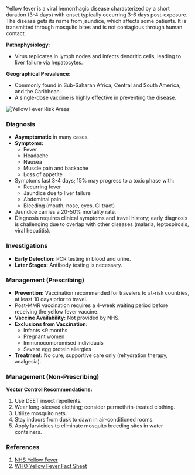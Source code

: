 Yellow fever is a viral hemorrhagic disease characterized by a short duration (3-4 days) with onset typically occurring 3-6 days post-exposure. The disease gets its name from jaundice, which affects some patients. It is transmitted through mosquito bites and is not contagious through human contact. 

**Pathophysiology:**
- Virus replicates in lymph nodes and infects dendritic cells, leading to liver failure via hepatocytes.

**Geographical Prevalence:**
- Commonly found in Sub-Saharan Africa, Central and South America, and the Caribbean.
- A single-dose vaccine is highly effective in preventing the disease.

![Yellow Fever Risk Areas](https://medibuddy.co.uk/wp-content/uploads/2021/09/YellowFever.png)

### Diagnosis
- **Asymptomatic** in many cases.
- **Symptoms:** 
  - Fever
  - Headache
  - Nausea
  - Muscle pain and backache
  - Loss of appetite
- Symptoms last 3-4 days; 15% may progress to a toxic phase with:
  - Recurring fever
  - Jaundice due to liver failure
  - Abdominal pain
  - Bleeding (mouth, nose, eyes, GI tract)
- Jaundice carries a 20-50% mortality rate.
- Diagnosis requires clinical symptoms and travel history; early diagnosis is challenging due to overlap with other diseases (malaria, leptospirosis, viral hepatitis).

### Investigations
- **Early Detection:** PCR testing in blood and urine.
- **Later Stages:** Antibody testing is necessary.

### Management (Prescribing)
- **Prevention:** Vaccination recommended for travelers to at-risk countries, at least 10 days prior to travel.
- Post-MMR vaccination requires a 4-week waiting period before receiving the yellow fever vaccine.
- **Vaccine Availability:** Not provided by NHS.
- **Exclusions from Vaccination:**
  - Infants <9 months
  - Pregnant women
  - Immunocompromised individuals
  - Severe egg protein allergies
- **Treatment:** No cure; supportive care only (rehydration therapy, analgesia).

### Management (Non-Prescribing)
**Vector Control Recommendations:**
1. Use DEET insect repellents.
2. Wear long-sleeved clothing; consider permethrin-treated clothing.
3. Utilize mosquito nets.
4. Stay indoors from dusk to dawn in air-conditioned rooms.
5. Apply larvicides to eliminate mosquito breeding sites in water containers.

### References
1. [NHS Yellow Fever](https://www.nhs.uk/conditions/yellow-fever/)
2. [WHO Yellow Fever Fact Sheet](https://www.who.int/news-room/fact-sheets/detail/yellow-fever)